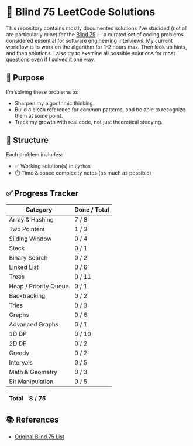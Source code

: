 # 🧠 Blind 75 LeetCode Solutions

This repository contains mostly documented solutions I've studided (not all are particularly mine) for the [Blind 75](neetcode.io) — a curated set of coding problems considered essential for software engineering interviews.
My current workflow is to work on the algorithm for 1-2 hours max. Then look up hints, and then solutions. 
I also try to examine all possible solutions for most questions even if I solved it one way. 

## 🚀 Purpose

I’m solving these problems to:
- Sharpen my algorithmic thinking.
- Build a clean reference for common patterns, and be able to recognize them at some point. 
- Track my growth with real code, not just theoretical studying. 

## 📂 Structure

Each problem includes:
- ✅ Working solution(s) in `Python`
- ⏱️ Time & space complexity notes (as much as possible)


## ✅ Progress Tracker

| Category        | Done / Total |
|-----------------|--------------|
| Array & Hashing | 7 / 8        |
| Two Pointers    | 1 / 3        |
| Sliding Window  | 0 / 4        |
| Stack           | 0 / 1        |
| Binary Search   | 0 / 2        |
| Linked List     | 0 / 6        |
| Trees           | 0 / 11       |
| Heap / Priority Queue | 0 / 1  |
| Backtracking    | 0 / 2        |
| Tries           | 0 / 3        |
| Graphs          | 0 / 6        |
| Advanced Graphs | 0 / 1        |
| 1D DP           | 0 / 10       |
| 2D DP           | 0 / 2        |
| Greedy          | 0 / 2        |
| Intervals       | 0 / 5        |
| Math & Geometry | 0 / 3        |
| Bit Manipulation| 0 / 5        |

| **Total**       | 8 / 75       |
|-----------------|--------------|

## 📚 References

- [Original Blind 75 List](https://neetcode.io/practice)
